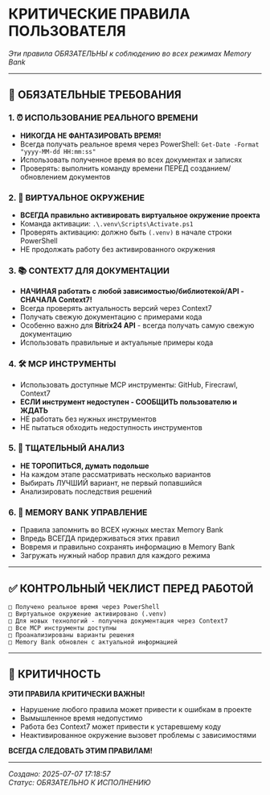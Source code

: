 # КРИТИЧЕСКИЕ ПРАВИЛА ПОЛЬЗОВАТЕЛЯ

*Эти правила ОБЯЗАТЕЛЬНЫ к соблюдению во всех режимах Memory Bank*

---

## 🚨 ОБЯЗАТЕЛЬНЫЕ ТРЕБОВАНИЯ

### 1. ⏰ **ИСПОЛЬЗОВАНИЕ РЕАЛЬНОГО ВРЕМЕНИ**
- **НИКОГДА НЕ ФАНТАЗИРОВАТЬ ВРЕМЯ!**
- Всегда получать реальное время через PowerShell: `Get-Date -Format "yyyy-MM-dd HH:mm:ss"`
- Использовать полученное время во всех документах и записях
- Проверять: выполнить команду времени ПЕРЕД созданием/обновлением документов

### 2. 🐍 **ВИРТУАЛЬНОЕ ОКРУЖЕНИЕ**
- **ВСЕГДА правильно активировать виртуальное окружение проекта**
- Команда активации: `.\.venv\Scripts\Activate.ps1`
- Проверять активацию: должно быть `(.venv)` в начале строки PowerShell
- НЕ продолжать работу без активированного окружения

### 3. 📚 **CONTEXT7 ДЛЯ ДОКУМЕНТАЦИИ**
- **НАЧИНАЯ работать с любой зависимостью/библиотекой/API - СНАЧАЛА Context7!**
- Всегда проверять актуальность версий через Context7
- Получать свежую документацию с примерами кода
- Особенно важно для **Bitrix24 API** - всегда получать самую свежую документацию
- Использовать правильные и актуальные примеры кода

### 4. 🛠️ **MCP ИНСТРУМЕНТЫ**
- Использовать доступные MCP инструменты: GitHub, Firecrawl, Context7
- **ЕСЛИ инструмент недоступен - СООБЩИТЬ пользователю и ЖДАТЬ**
- НЕ работать без нужных инструментов
- НЕ пытаться обходить недоступность инструментов

### 5. 🤔 **ТЩАТЕЛЬНЫЙ АНАЛИЗ**
- **НЕ ТОРОПИТЬСЯ, думать подольше**
- На каждом этапе рассматривать несколько вариантов
- Выбирать ЛУЧШИЙ вариант, не первый попавшийся
- Анализировать последствия решений

### 6. 💾 **MEMORY BANK УПРАВЛЕНИЕ**
- Правила запомнить во ВСЕХ нужных местах Memory Bank
- Впредь ВСЕГДА придерживаться этих правил
- Вовремя и правильно сохранять информацию в Memory Bank
- Загружать нужный набор правил для каждого режима

---

## ✅ КОНТРОЛЬНЫЙ ЧЕКЛИСТ ПЕРЕД РАБОТОЙ

```
□ Получено реальное время через PowerShell
□ Виртуальное окружение активировано (.venv)
□ Для новых технологий - получена документация через Context7
□ Все MCP инструменты доступны
□ Проанализированы варианты решения
□ Memory Bank обновлен с актуальной информацией
```

---

## 🚨 КРИТИЧНОСТЬ

**ЭТИ ПРАВИЛА КРИТИЧЕСКИ ВАЖНЫ!**
- Нарушение любого правила может привести к ошибкам в проекте
- Вымышленное время недопустимо
- Работа без Context7 может привести к устаревшему коду
- Неактивированное окружение вызовет проблемы с зависимостями

**ВСЕГДА СЛЕДОВАТЬ ЭТИМ ПРАВИЛАМ!**

---

*Создано: 2025-07-07 17:18:57*  
*Статус: ОБЯЗАТЕЛЬНО К ИСПОЛНЕНИЮ* 